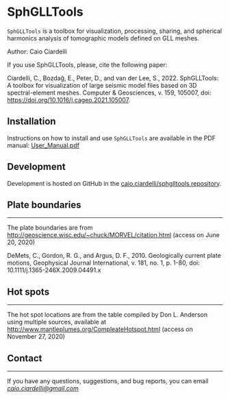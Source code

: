 # SphGLLTools

`SphGLLTools` is a toolbox for visualization, processing, sharing, and spherical harmonics analysis of tomographic models defined on GLL meshes.

Author: Caio Ciardelli

If you use SphGLLTools, please, cite the following paper:

Ciardelli, C., Bozdağ, E., Peter, D., and van der Lee, S., 2022. SphGLLTools: A toolbox for visualization of large seismic model files based on 3D spectral-element meshes. Computer & Geosciences, v. 159, 105007, doi: https://doi.org/10.1016/j.cageo.2021.105007.

## Installation

Instructions on how to install and use `SphGLLTools` are available in the PDF manual: [User_Manual.pdf](https://github.com/caiociardelli/sphglltools/blob/main/doc/User_Manual.pdf)

## Development

Development is hosted on GitHub in the [caio.ciardelli/sphglltools repository](https://github.com/caiociardelli/sphglltools).

## Plate boundaries
-----------------------

The plate boundaries are from http://geoscience.wisc.edu/~chuck/MORVEL/citation.html (access on June 20, 2020)

DeMets, C., Gordon, R. G., and Argus, D. F., 2010. Geologically current plate motions, Geophysical Journal International, v. 181, no. 1, p. 1-80, doi: 10.1111/j.1365-246X.2009.04491.x

## Hot spots
-----------------------

The hot spot locations are from the table compiled by Don L. Anderson using multiple sources, available at http://www.mantleplumes.org/CompleateHotspot.html (access on November 27, 2020)

## Contact
-----------------------

If you have any questions, suggestions, and bug reports, you can email *caio.ciardelli@gmail.com*


